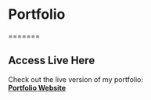 
# Portfolio
=======

## Access Live Here

Check out the live version of my portfolio:  
**[Portfolio Website](https://rodbakhondoker-portfolio.netlify.app/)**
